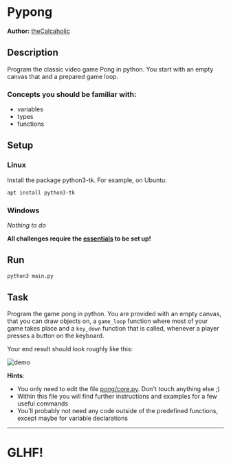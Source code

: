 # Pypong

**Author:** [theCalcaholic][1]

## Description

Program the classic video game Pong in python. You start with an empty canvas that and a prepared game loop.

### Concepts you should be familiar with:

- variables
- types
- functions

## Setup

### Linux

Install the package python3-tk. For example, on Ubuntu: 
```sh
apt install python3-tk
```

### Windows

*Nothing to do*

**All challenges require the [essentials][2] to be set up!**

## Run

```sh
python3 main.py
```

## Task

Program the game pong in python. You are provided with an empty canvas, that you can draw objects on,
a `game_loop` function where most of your game takes place and a `key_down` function that is called,
whenever a player presses a button on the keyboard.

Your end result should look roughly like this:

![demo](demo.gif)

**Hints**:
- You only need to edit the file [pong/core.py][3]. Don't touch anything else ;)
- Within this file you will find further instructions and examples for a few useful commands
- You'll probably not need any code outside of the predefined functions, except maybe for variable declarations

---

# GLHF!

[1]: https://github.com/theCalcaholic
[2]: ../../docs/Essentials.md
[3]: pong/core.py
